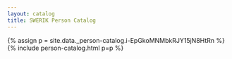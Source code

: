 ```yaml
---
layout: catalog
title: SWERIK Person Catalog
---
```

{% assign p = site.data._person-catalog.i-EpGkoMNMbkRJY15jN8HtRn %}
{% include person-catalog.html p=p %}

